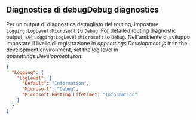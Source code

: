 ## <a name="debug-diagnostics"></a><span data-ttu-id="78c3c-101">Diagnostica di debug</span><span class="sxs-lookup"><span data-stu-id="78c3c-101">Debug diagnostics</span></span>

<span data-ttu-id="78c3c-102">Per un output di diagnostica dettagliato del routing, impostare `Logging:LogLevel:Microsoft` su `Debug` .</span><span class="sxs-lookup"><span data-stu-id="78c3c-102">For detailed routing diagnostic output, set `Logging:LogLevel:Microsoft` to `Debug`.</span></span> <span data-ttu-id="78c3c-103">Nell'ambiente di sviluppo impostare il livello di registrazione in *appsettings.Development.js* in:</span><span class="sxs-lookup"><span data-stu-id="78c3c-103">In the development environment, set the log level in *appsettings.Development.json*:</span></span>

```json
{
  "Logging": {
    "LogLevel": {
      "Default": "Information",
      "Microsoft": "Debug",
      "Microsoft.Hosting.Lifetime": "Information"
    }
  }
}
```
